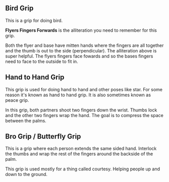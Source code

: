## Bird Grip
This is a grip for doing bird.

**Flyers Fingers Forwards** is the alliteration you need to remember for this grip.

Both the flyer and base have mitten hands where the fingers are all together and the thumb is out to the side (perpendicular). The alliteration above is super helpful. The flyers fingers face fowards and so the bases fingers need to face to the outside to fit in.

## Hand to Hand Grip
This grip is used for doing hand to hand and other poses like star. For some reason it's known as hand to hand grip. It is also sometimes known as peace grip.

In this grip, both partners shoot two fingers down the wrist. Thumbs lock and the other two fingers wrap the hand. The goal is to compress the space between the palms.

## Bro Grip / Butterfly Grip

This is a grip where each person extends the same sided hand. Interlock the thumbs and wrap the rest of the fingers around the backside of the palm. 

This grip is used mostly for a thing called courtesy. Helping people up and down to the ground.